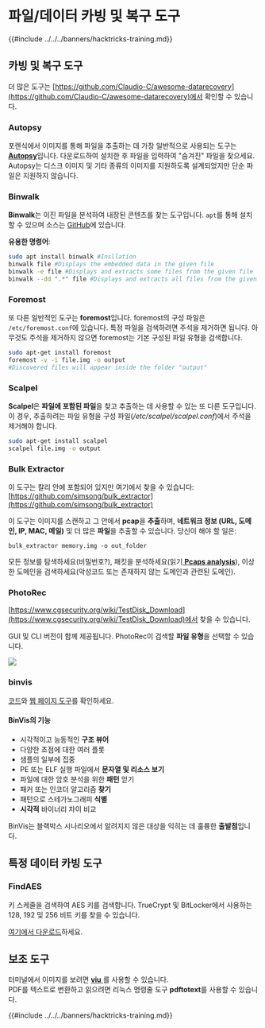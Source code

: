 # 파일/데이터 카빙 및 복구 도구

{{#include ../../../banners/hacktricks-training.md}}

## 카빙 및 복구 도구

더 많은 도구는 [https://github.com/Claudio-C/awesome-datarecovery](https://github.com/Claudio-C/awesome-datarecovery)에서 확인할 수 있습니다.

### Autopsy

포렌식에서 이미지를 통해 파일을 추출하는 데 가장 일반적으로 사용되는 도구는 [**Autopsy**](https://www.autopsy.com/download/)입니다. 다운로드하여 설치한 후 파일을 입력하여 "숨겨진" 파일을 찾으세요. Autopsy는 디스크 이미지 및 기타 종류의 이미지를 지원하도록 설계되었지만 단순 파일은 지원하지 않습니다.

### Binwalk <a href="#binwalk" id="binwalk"></a>

**Binwalk**는 이진 파일을 분석하여 내장된 콘텐츠를 찾는 도구입니다. `apt`를 통해 설치할 수 있으며 소스는 [GitHub](https://github.com/ReFirmLabs/binwalk)에 있습니다.

**유용한 명령어**:
```bash
sudo apt install binwalk #Insllation
binwalk file #Displays the embedded data in the given file
binwalk -e file #Displays and extracts some files from the given file
binwalk --dd ".*" file #Displays and extracts all files from the given file
```
### Foremost

또 다른 일반적인 도구는 **foremost**입니다. foremost의 구성 파일은 `/etc/foremost.conf`에 있습니다. 특정 파일을 검색하려면 주석을 제거하면 됩니다. 아무것도 주석을 제거하지 않으면 foremost는 기본 구성된 파일 유형을 검색합니다.
```bash
sudo apt-get install foremost
foremost -v -i file.img -o output
#Discovered files will appear inside the folder "output"
```
### **Scalpel**

**Scalpel**은 **파일에 포함된 파일**을 찾고 추출하는 데 사용할 수 있는 또 다른 도구입니다. 이 경우, 추출하려는 파일 유형을 구성 파일(_/etc/scalpel/scalpel.conf_)에서 주석을 제거해야 합니다.
```bash
sudo apt-get install scalpel
scalpel file.img -o output
```
### Bulk Extractor

이 도구는 칼리 안에 포함되어 있지만 여기에서 찾을 수 있습니다: [https://github.com/simsong/bulk_extractor](https://github.com/simsong/bulk_extractor)

이 도구는 이미지를 스캔하고 그 안에서 **pcap**을 **추출**하며, **네트워크 정보 (URL, 도메인, IP, MAC, 메일)** 및 더 많은 **파일**을 추출할 수 있습니다. 당신이 해야 할 일은:
```
bulk_extractor memory.img -o out_folder
```
모든 정보를 탐색하세요(비밀번호?), 패킷을 분석하세요(읽기[ **Pcaps analysis**](../pcap-inspection/)), 이상한 도메인을 검색하세요(악성코드 또는 존재하지 않는 도메인과 관련된 도메인).

### PhotoRec

[https://www.cgsecurity.org/wiki/TestDisk_Download](https://www.cgsecurity.org/wiki/TestDisk_Download)에서 찾을 수 있습니다.

GUI 및 CLI 버전이 함께 제공됩니다. PhotoRec이 검색할 **파일 유형**을 선택할 수 있습니다.

![](<../../../images/image (242).png>)

### binvis

[코드](https://code.google.com/archive/p/binvis/)와 [웹 페이지 도구](https://binvis.io/#/)를 확인하세요.

#### BinVis의 기능

- 시각적이고 능동적인 **구조 뷰어**
- 다양한 초점에 대한 여러 플롯
- 샘플의 일부에 집중
- PE 또는 ELF 실행 파일에서 **문자열 및 리소스 보기**
- 파일에 대한 암호 분석을 위한 **패턴** 얻기
- 패커 또는 인코더 알고리즘 **찾기**
- 패턴으로 스테가노그래피 **식별**
- **시각적** 바이너리 차이 비교

BinVis는 블랙박스 시나리오에서 알려지지 않은 대상을 익히는 데 훌륭한 **출발점**입니다.

## 특정 데이터 카빙 도구

### FindAES

키 스케줄을 검색하여 AES 키를 검색합니다. TrueCrypt 및 BitLocker에서 사용하는 128, 192 및 256 비트 키를 찾을 수 있습니다.

[여기에서 다운로드](https://sourceforge.net/projects/findaes/)하세요.

## 보조 도구

터미널에서 이미지를 보려면 [**viu** ](https://github.com/atanunq/viu)를 사용할 수 있습니다.\
PDF를 텍스트로 변환하고 읽으려면 리눅스 명령줄 도구 **pdftotext**를 사용할 수 있습니다.

{{#include ../../../banners/hacktricks-training.md}}
